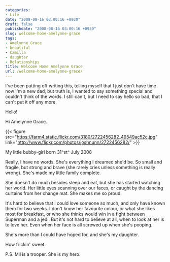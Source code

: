 ```yaml
---
categories:
- Life
date: "2008-08-16 03:00:16 +0930"
draft: false
publishdate: "2008-08-16 03:00:16 +0930"
slug: welcome-home-amelynne-grace
tags:
- Amelynne Grace
- beautiful
- Camilla
- daughter
- Relationships
title: Welcome Home Amelynne Grace
url: /welcome-home-amelynne-grace/
---
```

I've been putting off writing this, telling myself that I just don't have time now I'm a new dad, but truth is, I wanted to say something special and couldn't think of the words. I still can't, but I need to say hello so bad, that I can't put it off any more.

Hello!

Hi Amelynne Grace.

{{< figure src="https://farm4.static.flickr.com/3180/2722456282_49549ac52c.jpg" link="http://www.flickr.com/photos/joshnunn/2722456282/" >}}

My little bubby-girl born 31^st^ July 2008

Really, I have no words. She's everything I dreamed she'd be. So small and fragile, but strong and brave (she rarely cries unless something is really wrong). She's made my little family complete.

She doesn't do much besides sleep and eat, but she has started watching her world. Her little eyes scanning over our faces, or caught by the dancing curtains from her change mat. She makes me so proud.

It's hard to believe that I could love someone so much, and only have known them for two weeks. I don't know her favourite colour, or what she likes most for breakfast, or who she thinks would win in a fight between Superman and a jedi. But it's not hard to believe at all, when to look at her is to love her. Even when her face is all screwed up when she's pooping.

She's more than I could have hoped for, and she's my daughter.

How frickin' sweet.

P.S. Mil is a trooper. She is my hero.
